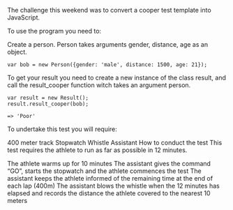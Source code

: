 The challenge this weekend was to convert a cooper test template into JavaScript.

To use the program you need to:

Create a person.
Person takes arguments gender, distance, age as an object.
```
var bob = new Person({gender: 'male', distance: 1500, age: 21});
```

To get your result you need to create a new instance of the class result,
and call the result_cooper function witch takes an argument person.

```
var result = new Result();
result.result_cooper(bob);

=> 'Poor'
```


To undertake this test you will require:

400 meter track
Stopwatch
Whistle
Assistant
How to conduct the test
This test requires the athlete to run as far as possible in 12 minutes.

The athlete warms up for 10 minutes
The assistant gives the command “GO”, starts the stopwatch and the athlete commences the test
The assistant keeps the athlete informed of the remaining time at the end of each lap (400m)
The assistant blows the whistle when the 12 minutes has elapsed and records the distance the athlete covered to the nearest 10 meters
